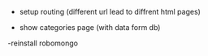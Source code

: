 - setup routing (different url lead to diffrent html pages)

- show categories page (with data form db)

-reinstall robomongo
